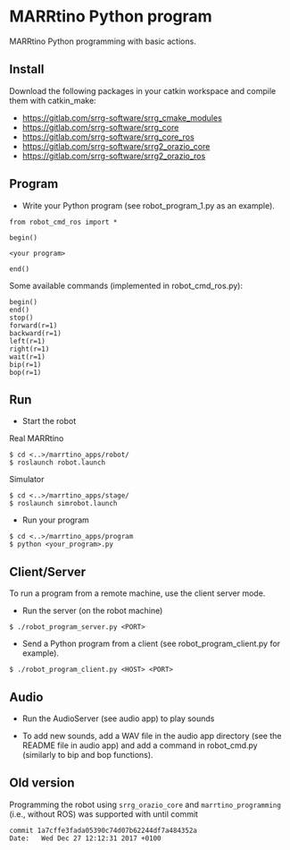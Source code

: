 # MARRtino Python program #

MARRtino Python programming with basic actions.

## Install ##

Download the following packages in your catkin workspace and compile them with catkin_make:

* https://gitlab.com/srrg-software/srrg_cmake_modules
* https://gitlab.com/srrg-software/srrg_core
* https://gitlab.com/srrg-software/srrg_core_ros
* https://gitlab.com/srrg-software/srrg2_orazio_core
* https://gitlab.com/srrg-software/srrg2_orazio_ros


## Program ##

* Write your Python program (see robot_program_1.py as an example).

```
from robot_cmd_ros import *

begin()

<your program>

end()
```


Some available commands (implemented in robot_cmd_ros.py):

```
begin()
end()
stop()
forward(r=1)
backward(r=1)
left(r=1)
right(r=1)
wait(r=1)
bip(r=1)
bop(r=1)
```


## Run ##

* Start the robot

Real MARRtino
```
$ cd <..>/marrtino_apps/robot/
$ roslaunch robot.launch

```

Simulator
```
$ cd <..>/marrtino_apps/stage/
$ roslaunch simrobot.launch
```


* Run your program

```
$ cd <..>/marrtino_apps/program
$ python <your_program>.py
```


## Client/Server ##

To run a program from a remote machine, use the client server mode.

* Run the server (on the robot machine)

```
$ ./robot_program_server.py <PORT>
```

* Send a Python program from a client (see robot_program_client.py for example).

```
$ ./robot_program_client.py <HOST> <PORT>
```

## Audio ##

* Run the AudioServer (see audio app) to play sounds

* To add new sounds, add a WAV file in the audio app directory (see the README file in audio app)
and add a command in robot_cmd.py (similarly to bip and bop functions).

## Old version ##


Programming the robot using ```srrg_orazio_core``` and ```marrtino_programming``` (i.e., without ROS) was supported with until commit

```
commit 1a7cffe3fada05390c74d07b62244df7a484352a
Date:   Wed Dec 27 12:12:31 2017 +0100
```

